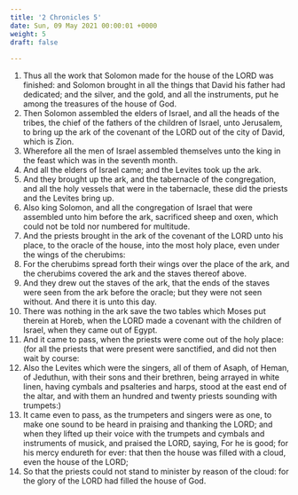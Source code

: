 ```yaml
---
title: '2 Chronicles 5'
date: Sun, 09 May 2021 00:00:01 +0000
weight: 5
draft: false
  
---
```


1. Thus all the work that Solomon made for the house of the LORD was finished: and Solomon brought in all the things that David his father had dedicated; and the silver, and the gold, and all the instruments, put he among the treasures of the house of God.
2. Then Solomon assembled the elders of Israel, and all the heads of the tribes, the chief of the fathers of the children of Israel, unto Jerusalem, to bring up the ark of the covenant of the LORD out of the city of David, which is Zion.
3. Wherefore all the men of Israel assembled themselves unto the king in the feast which was in the seventh month.
4. And all the elders of Israel came; and the Levites took up the ark.
5. And they brought up the ark, and the tabernacle of the congregation, and all the holy vessels that were in the tabernacle, these did the priests and the Levites bring up.
6. Also king Solomon, and all the congregation of Israel that were assembled unto him before the ark, sacrificed sheep and oxen, which could not be told nor numbered for multitude.
7. And the priests brought in the ark of the covenant of the LORD unto his place, to the oracle of the house, into the most holy place, even under the wings of the cherubims:
8. For the cherubims spread forth their wings over the place of the ark, and the cherubims covered the ark and the staves thereof above.
9. And they drew out the staves of the ark, that the ends of the staves were seen from the ark before the oracle; but they were not seen without. And there it is unto this day.
10. There was nothing in the ark save the two tables which Moses put therein at Horeb, when the LORD made a covenant with the children of Israel, when they came out of Egypt.
11. And it came to pass, when the priests were come out of the holy place: (for all the priests that were present were sanctified, and did not then wait by course:
12. Also the Levites which were the singers, all of them of Asaph, of Heman, of Jeduthun, with their sons and their brethren, being arrayed in white linen, having cymbals and psalteries and harps, stood at the east end of the altar, and with them an hundred and twenty priests sounding with trumpets:)
13. It came even to pass, as the trumpeters and singers were as one, to make one sound to be heard in praising and thanking the LORD; and when they lifted up their voice with the trumpets and cymbals and instruments of musick, and praised the LORD, saying, For he is good; for his mercy endureth for ever: that then the house was filled with a cloud, even the house of the LORD;
14. So that the priests could not stand to minister by reason of the cloud: for the glory of the LORD had filled the house of God.
